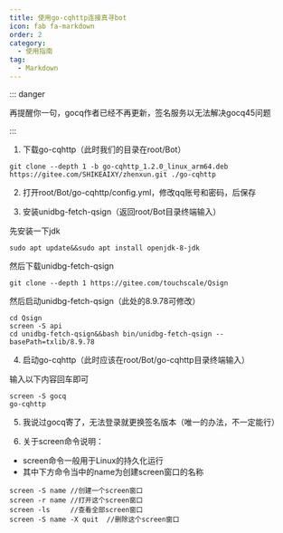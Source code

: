 ```yaml
---
title: 使用go-cqhttp连接真寻bot
icon: fab fa-markdown
order: 2
category:
  - 使用指南
tag:
  - Markdown
---
```


::: danger

再提醒你一句，gocq作者已经不再更新，签名服务以无法解决gocq45问题

:::
  
1. 下载go-cqhttp（此时我们的目录在root/Bot）

```
git clone --depth 1 -b go-cqhttp_1.2.0_linux_arm64.deb https://gitee.com/SHIKEAIXY/zhenxun.git ./go-cqhttp
```

2. 打开root/Bot/go-cqhttp/config.yml，修改qq账号和密码，后保存

3. 安装unidbg-fetch-qsign（返回root/Bot目录终端输入）

先安装一下jdk
```
sudo apt update&&sudo apt install openjdk-8-jdk
```

然后下载unidbg-fetch-qsign
```
git clone --depth 1 https://gitee.com/touchscale/Qsign
```

然后启动unidbg-fetch-qsign（此处的8.9.78可修改）
```
cd Qsign
screen -S api
cd unidbg-fetch-qsign&&bash bin/unidbg-fetch-qsign --basePath=txlib/8.9.78
```

4. 启动go-cqhttp（此时应该在root/Bot/go-cqhttp目录终端输入）

输入以下内容回车即可
```
screen -S gocq
go-cqhttp
```

5. 我说过gocq寄了，无法登录就更换签名版本（唯一的办法，不一定能行）

6. 关于screen命令说明：

* screen命令一般用于Linux的持久化运行
* 其中下方命令当中的name为创建screen窗口的名称
```
screen -S name //创建一个screen窗口
screen -r name //打开这个screen窗口
screen -ls     //查看全部screen窗口
screen -S name -X quit  //删除这个screen窗口
```